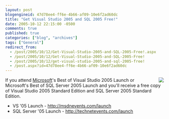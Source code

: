 ```yaml
---
layout: post
blogengineid: 47d78ee4-ff6e-4b66-af09-10e6f2ad60dc
title: "Get Visual Studio 2005 and SQL 2005 Free!"
date: 2005-10-12 22:15:00 -0500
comments: true
published: true
categories: ["blog", "archives"]
tags: ["General"]
redirect_from: 
  - /post/2005/10/12/Get-Visual-Studio-2005-and-SQL-2005-Free!.aspx
  - /post/2005/10/12/Get-Visual-Studio-2005-and-SQL-2005-Free!
  - /post/2005/10/12/get-visual-studio-2005-and-sql-2005-free!
  - /post.aspx?id=47d78ee4-ff6e-4b66-af09-10e6f2ad60dc
---
```


<IMG src="http://msdnevents.com/images/launch/free_head.gif" align=right border=0>If you attend <A title=Microsoft href="http://Microsoft.com" target=_blank>Microsoft</A>'s Best of Visual Studio 2005 Launch or Microsoft's Best of SQL Server 2005 Launch and you'll receive a free copy of Visual Studio 2005 Standard Edition and SQL Server 2005 Standard Edition.

- VS '05 Launch - <A target='_new' href="http://msdnevents.com/launch">http://msdnevents.com/launch</A>
- SQL Server '05 Launch - <A target='_new' href="http://technetevents.com/launch">http://technetevents.com/launch</A>
